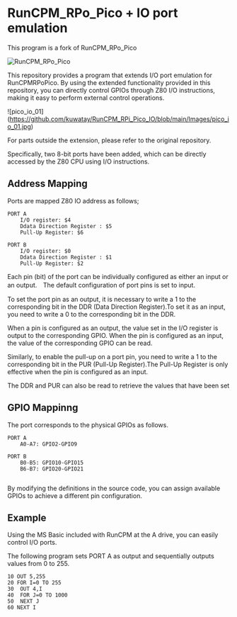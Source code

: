 # RunCPM_RPo_Pico + IO port emulation

This program is a fork of RunCPM_RPo_Pico

 ![RunCPM_RPo_Pico](https://github.com/guidol70/RunCPM_RPi_Pico)

This repository provides a program that extends I/O port emulation for RunCPMRPoPico. By using the extended functionality provided in this repository, you can directly control GPIOs through Z80 I/O instructions, making it easy to perform external control operations.

![pico_io_01] (https://github.com/kuwatay/RunCPM_RPi_Pico_IO/blob/main/Images/pico_io_01.jpg)

For parts outside the extension, please refer to the original repository.

Specifically, two 8-bit ports have been added, which can be directly accessed by the Z80 CPU using I/O instructions.

## Address Mapping
Ports are mapped Z80 IO address as follows;

```
PORT A
	I/O register: $4
	Ddata Direction Register : $5
	Pull-Up Register: $6
	
PORT B
	I/O register: $0
	Ddata Direction Register : $1
	Pull-Up Register: $2
```
Each pin (bit) of the port can be individually configured as either an input or an output.　The default configuration of port pins is set to input.

To set the port pin as an output, it is necessary to write a 1 to the corresponding bit in the DDR (Data Direction Register).To set it as an input, you need to write a 0 to the corresponding bit in the DDR. 

When a pin is configured as an output, the value set in the I/O register is output to the corresponding GPIO.
When the pin is configured as an input, the value of the corresponding GPIO can be read.

Similarly, to enable the pull-up on a port pin, you need to write a 1 to the corresponding bit in the PUR (Pull-Up Register).The Pull-Up Register is only effective when the pin is configured as an input.

The DDR and PUR can also be read to retrieve the values that have been set

## GPIO Mappinng
The port corresponds to the physical GPIOs as follows.

```
PORT A
	A0-A7: GPIO2-GPIO9
	
PORT B
	B0-B5: GPIO10-GPIO15
	B6-B7: GPIO20-GPIO21
	
```

By modifying the definitions in the source code, you can assign available GPIOs to achieve a different pin configuration.

## Example
Using the MS Basic included with RunCPM at the A drive, you can easily control I/O ports. 

The following program sets PORT A as output and sequentially outputs values from 0 to 255.

```
10 OUT 5,255
20 FOR I=0 TO 255
30  OUT 4,I
40  FOR J=0 TO 1000
50  NEXT J
60 NEXT I
```
